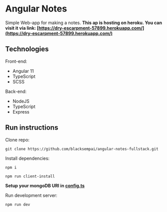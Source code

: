 # Angular Notes
Simple Web-app for making a notes. 
**This ap is hosting on heroku. You can visit it via link: [https://dry-escarpment-57899.herokuapp.com/](https://dry-escarpment-57899.herokuapp.com/)**

## Technologies
Front-end:
* Angular 11
* TypeScript
* SCSS

Back-end:
* NodeJS
* TypeScript
* Express

## Run instructions
Clone repo:
```
git clone https://github.com/blacksempai/angular-notes-fullstack.git
```

Install dependencies:
```
npm i
```
```
npm run client-install
```
**Setup your mongoDB URI in [config.ts](/src/config/config.ts)**

Run development server:
```
npm run dev
```
